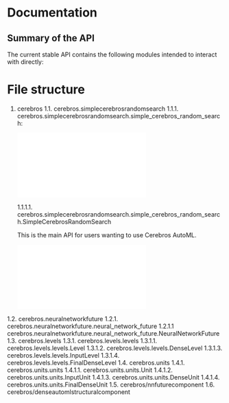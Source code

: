 # Documentation

## Summary of the API

The current stable API contains the following modules intended to interact with directly:

# File structure

1. cerebros
  1.1. cerebros.simplecerebrosrandomsearch
    1.1.1. cerebros.simplecerebrosrandomsearch.simple_cerebros_random_search:

    ![api-docs/simplecerebrosrandomsearch/simple_cerebros_random_search.md](api-docs/simplecerebrosrandomsearch/simple_cerebros_random_search.md)

      1.1.1.1. cerebros.simplecerebrosrandomsearch.simple_cerebros_random_search.SimpleCerebrosRandomSearch

      This is the main API for users wanting to use Cerebros AutoML.

      ![api-docs/simplecerebrosrandomsearch/simple_cerebros_random_search.md#SimpleCerebrosRandomSearch](api-docs/simplecerebrosrandomsearch/simple_cerebros_random_search.md#SimpleCerebrosRandomSearch)

  1.2. cerebros.neuralnetworkfuture
    1.2.1. cerebros.neuralnetworkfuture.neural_network_future
      1.2.1.1 cerebros.neuralnetworkfuture.neural_network_future.NeuralNetworkFuture
  1.3. cerebros.levels
    1.3.1. cerebros.levels.levels
      1.3.1.1. cerebros.levels.levels.Level
      1.3.1.2. cerebros.levels.levels.DenseLevel
      1.3.1.3. cerebros.levels.levels.InputLevel
      1.3.1.4. cerebros.levels.levels.FinalDenseLevel
  1.4. cerebros.units
    1.4.1. cerebros.units.units
      1.4.1.1. cerebros.units.units.Unit
      1.4.1.2. cerebros.units.units.InputUnit
      1.4.1.3. cerebros.units.units.DenseUnit
      1.4.1.4. cerebros.units.units.FinalDenseUnit
  1.5. cerebros/nnfuturecomponent
  1.6. cerebros/denseautomlstructuralcomponent
